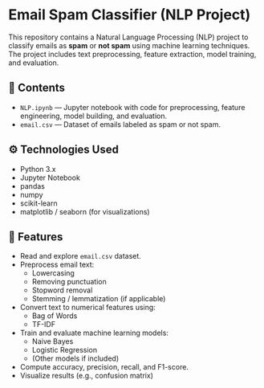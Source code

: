 # Email Spam Classifier (NLP Project)

This repository contains a Natural Language Processing (NLP) project to classify emails as **spam** or **not spam** using machine learning techniques. The project includes text preprocessing, feature extraction, model training, and evaluation.

## 📂 Contents

- `NLP.ipynb` — Jupyter notebook with code for preprocessing, feature engineering, model building, and evaluation.
- `email.csv` — Dataset of emails labeled as spam or not spam.

## ⚙️ Technologies Used

- Python 3.x  
- Jupyter Notebook  
- pandas  
- numpy 
- scikit-learn  
- matplotlib / seaborn (for visualizations)

## 🚀 Features

- Read and explore `email.csv` dataset.
- Preprocess email text: 
  - Lowercasing
  - Removing punctuation
  - Stopword removal
  - Stemming / lemmatization (if applicable)
- Convert text to numerical features using:
  - Bag of Words
  - TF-IDF
- Train and evaluate machine learning models:
  - Naive Bayes
  - Logistic Regression
  - (Other models if included)
- Compute accuracy, precision, recall, and F1-score.
- Visualize results (e.g., confusion matrix)
